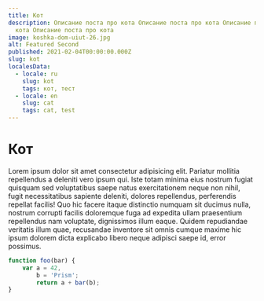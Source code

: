 ```yaml
---
title: Кот
description: Описание поста про кота Описание поста про кота Описание поста про
  кота Описание поста про кота
image: koshka-dom-uiut-26.jpg
alt: Featured Second
published: 2021-02-04T00:00:00.000Z
slug: kot
localesData:
  - locale: ru
    slug: kot
    tags: кот, тест
  - locale: en
    slug: cat
    tags: cat, test
---
```

# Кот
Lorem ipsum dolor sit amet consectetur adipisicing elit. Pariatur mollitia repellendus a deleniti vero ipsum qui. Iste totam minima eius nostrum fugiat quisquam sed voluptatibus saepe natus exercitationem neque non nihil, fugit necessitatibus sapiente deleniti, dolores repellendus, perferendis repellat facilis! Quo hic facere itaque distinctio numquam sit ducimus nulla, nostrum corrupti facilis doloremque fuga ad expedita ullam praesentium repellendus nam voluptate, dignissimos illum eaque. 
<v-img src="vorobey-el-golubaya.jpg" alt="Index"></v-img>
Quidem repudiandae veritatis illum quae, recusandae inventore sit omnis cumque maxime hic ipsum dolorem dicta explicabo libero neque adipisci saepe id, error possimus.
```javascript
function foo(bar) {
	var a = 42,
		b = 'Prism';
		return a + bar(b); 
}
```